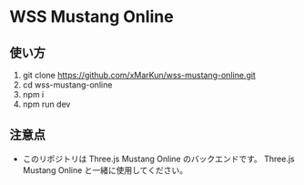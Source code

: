# WSS Mustang Online

## 使い方

1. git clone https://github.com/xMarKun/wss-mustang-online.git
2. cd wss-mustang-online
3. npm i
4. npm run dev

## 注意点

- このリポジトリは Three.js Mustang Online のバックエンドです。 Three.js Mustang Online と一緒に使用してください。
